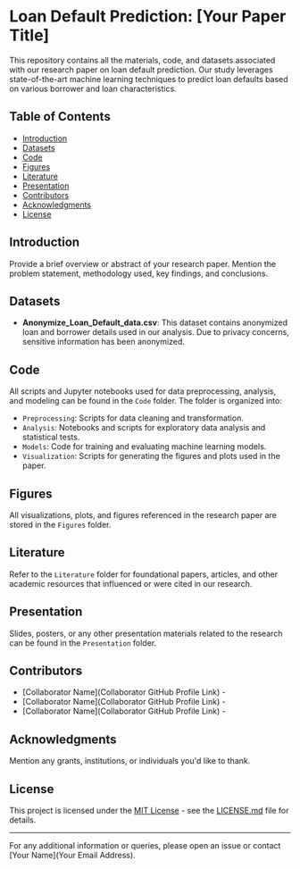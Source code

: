 # Loan Default Prediction: [Your Paper Title]

This repository contains all the materials, code, and datasets associated with our research paper on loan default prediction. Our study leverages state-of-the-art machine learning techniques to predict loan defaults based on various borrower and loan characteristics.

## Table of Contents
- [Introduction](#introduction)
- [Datasets](#datasets)
- [Code](#code)
- [Figures](#figures)
- [Literature](#literature)
- [Presentation](#presentation)
- [Contributors](#contributors)
- [Acknowledgments](#acknowledgments)
- [License](#license)

## Introduction
Provide a brief overview or abstract of your research paper. Mention the problem statement, methodology used, key findings, and conclusions.

## Datasets
- **Anonymize_Loan_Default_data.csv**: This dataset contains anonymized loan and borrower details used in our analysis. Due to privacy concerns, sensitive information has been anonymized.

## Code
All scripts and Jupyter notebooks used for data preprocessing, analysis, and modeling can be found in the `Code` folder. The folder is organized into:
- `Preprocessing`: Scripts for data cleaning and transformation.
- `Analysis`: Notebooks and scripts for exploratory data analysis and statistical tests.
- `Models`: Code for training and evaluating machine learning models.
- `Visualization`: Scripts for generating the figures and plots used in the paper.

## Figures
All visualizations, plots, and figures referenced in the research paper are stored in the `Figures` folder.

## Literature
Refer to the `Literature` folder for foundational papers, articles, and other academic resources that influenced or were cited in our research.

## Presentation
Slides, posters, or any other presentation materials related to the research can be found in the `Presentation` folder.

## Contributors
- [Collaborator Name](Collaborator GitHub Profile Link) - 
- [Collaborator Name](Collaborator GitHub Profile Link) - 
- [Collaborator Name](Collaborator GitHub Profile Link) - 

## Acknowledgments
Mention any grants, institutions, or individuals you'd like to thank.

## License
This project is licensed under the [MIT License](LICENSE.md) - see the [LICENSE.md](LICENSE.md) file for details.

---

For any additional information or queries, please open an issue or contact [Your Name](Your Email Address).
